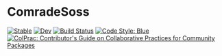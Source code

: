 # ComradeSoss

[![Stable](https://img.shields.io/badge/docs-stable-blue.svg)](https://ptiede.github.io/ComradeSoss.jl/stable)
[![Dev](https://img.shields.io/badge/docs-dev-blue.svg)](https://ptiede.github.io/ComradeSoss.jl/dev)
[![Build Status](https://github.com/ptiede/ComradeSoss.jl/workflows/CI/badge.svg)](https://github.com/ptiede/ComradeSoss.jl/actions)
[![Code Style: Blue](https://img.shields.io/badge/code%20style-blue-4495d1.svg)](https://github.com/invenia/BlueStyle)
[![ColPrac: Contributor's Guide on Collaborative Practices for Community Packages](https://img.shields.io/badge/ColPrac-Contributor's%20Guide-blueviolet)](https://github.com/SciML/ColPrac)
